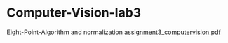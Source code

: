 # Computer-Vision-lab3
Eight-Point-Algorithm and normalization
[assignment3_computervision.pdf](https://github.com/Mohammadrezahajihosseini/Computer-Vision-lab3/files/8109076/assignment3_computervision.pdf)
